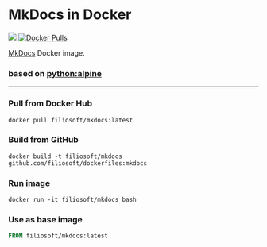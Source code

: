 # MkDocs in Docker
[![](https://images.microbadger.com/badges/image/filiosoft/mkdocs.svg)](http://microbadger.com/images/filiosoft/mkdocs "Get your own image badge on microbadger.com")
[![Docker Pulls](https://img.shields.io/docker/pulls/filiosoft/mkdocs.svg?style=flat-square)](https://fsft.us/d-mkdocs)

[MkDocs](http://www.mkdocs.org/) Docker image. 

### based on [python:alpine](https://hub.docker.com/_/python/)
----
### Pull from Docker Hub
```
docker pull filiosoft/mkdocs:latest
```

### Build from GitHub
```
docker build -t filiosoft/mkdocs github.com/filiosoft/dockerfiles:mkdocs
```

### Run image
```
docker run -it filiosoft/mkdocs bash
```

### Use as base image
```Dockerfile
FROM filiosoft/mkdocs:latest
```
